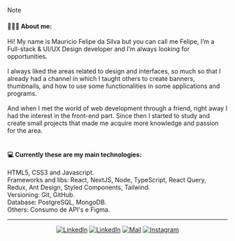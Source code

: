 > [!NOTE]
> #### 🧑🏽‍💻 About me:
> Hi! My name is Mauricio Felipe da Silva but you can call me Felipe, I’m a Full-stack & UI/UX Design developer and I’m always looking for opportunities.
> </br>
> </br>
> I always liked the areas related to design and interfaces, so much so that I already had a channel in which I taught others to create banners, thumbnails, and how to use some functionalities in some applications and programs.
> </br>
> </br>
> And when I met the world of web development through a friend, right away I had the interest in the front-end part. Since then I started to study and create small projects that made me acquire more knowledge and passion for the area.
> </br>
> </br>
>  #### 💻 Currently these are my main technologies:
>  HTML5, CSS3 and Javascript.
> </br>
>  Frameworks and libs: React, NextJS, Node, TypeScript, React Query, Redux, Ant Design, Styled Components, Tailwind.
> </br>
>  Versioning: Git, GitHub.
> </br>
> Database: PostgreSQL, MongoDB.
> </br>
> Others: Consumo de API's e Figma.

---
<div align="center">
  
 
  [![LinkedIn](https://img.shields.io/badge/Portfólio-black?style=flat-square&logo=Read.cv)](https://drive.google.com/file/d/1VOHxRWQycYBzI5gygpuz6W96YPHukHNl/view?usp=sharing)
  [![LinkedIn](https://img.shields.io/badge/LinkedIn-black?style=flat-square&logo=linkedIn&logoColor=0073B1)](https://linkedin.com/in/mfelipesilva)
  [![Mail](https://img.shields.io/badge/Mail-black?style=flat-square&logo=gmail)](mailto://silvaafelipe016@gmail.com)
  [![Instagram](https://img.shields.io/badge/Instagram-black?style=flat-square&logo=instagram)](https://instagram.com/mfelipesilva_)
</div>

